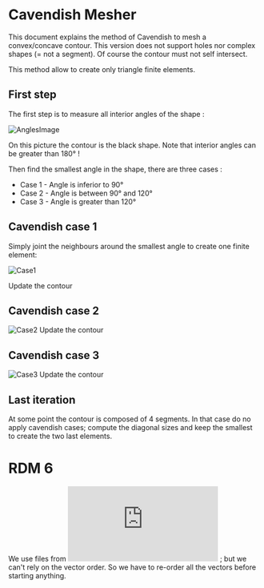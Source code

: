 Cavendish Mesher
================
This document explains the method of Cavendish to mesh a convex/concave contour.
This version does not support holes nor complex shapes (= not a segment).
Of course the contour must not self intersect.

This method allow to create only triangle finite elements.

First step
----------
The first step is to measure all interior angles of the shape :

![AnglesImage](https://raw.githubusercontent.com/VictorLamoine/cavendishMesher/master/documentation/interior_exterior_angles.png)

On this picture the contour is the black shape. Note that interior angles can be greater than 180° !

Then find the smallest angle in the shape, there are three cases :
* Case 1 - Angle is inferior to 90°
* Case 2 - Angle is between 90° and 120°
* Case 3 - Angle is greater than 120°

Cavendish case 1
----------------

Simply joint the neighbours around the smallest angle to create one finite element:

![Case1](https://raw.githubusercontent.com/VictorLamoine/cavendishMesher/master/documentation/case1.png)

Update the contour

Cavendish case 2
----------------


![Case2](https://raw.githubusercontent.com/VictorLamoine/cavendishMesher/master/documentation/case2.png)
Update the contour

Cavendish case 3
----------------

![Case3](https://raw.githubusercontent.com/VictorLamoine/cavendishMesher/master/documentation/case3.png)
Update the contour

Last iteration
--------------
At some point the contour is composed of 4 segments. In that case do no apply cavendish cases;
compute the diagonal sizes and keep the smallest to create the two last elements.

RDM 6
=====
We use files from ![RDM6 software](http://iut.univ-lemans.fr/ydlogi/rdm_version_6.html)
; but we can't rely on the vector order.
So we have to re-order all the vectors before starting anything.

